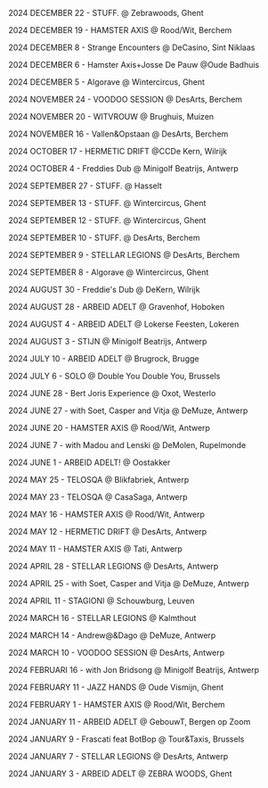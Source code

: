 


2024 DECEMBER 22 - STUFF. @ Zebrawoods, Ghent

2024 DECEMBER 19 - HAMSTER AXIS @ Rood/Wit, Berchem

2024 DECEMBER 8 - Strange Encounters @ DeCasino, Sint Niklaas

2024 DECEMBER 6 - Hamster Axis+Josse De Pauw @Oude Badhuis

2024 DECEMBER 5 - Algorave @ Wintercircus, Ghent

2024 NOVEMBER 24 - VOODOO SESSION @ DesArts, Berchem

2024 NOVEMBER 20 - WITVROUW @ Brughuis, Muizen

2024 NOVEMBER 16 - Vallen&Opstaan @ DesArts, Berchem

2024 OCTOBER 17 - HERMETIC DRIFT @CCDe Kern, Wilrijk

2024 OCTOBER 4 - Freddies Dub @ Minigolf Beatrijs, Antwerp

2024 SEPTEMBER 27 - STUFF. @ Hasselt

2024 SEPTEMBER 13 - STUFF. @ Wintercircus, Ghent

2024 SEPTEMBER 12 - STUFF. @ Wintercircus, Ghent

2024 SEPTEMBER 10 - STUFF. @ DesArts, Berchem

2024 SEPTEMBER 9 - STELLAR LEGIONS @ DesArts, Berchem

2024 SEPTEMBER 8 - Algorave @ Wintercircus, Ghent

2024 AUGUST 30 - Freddie's Dub @ DeKern, Wilrijk

2024 AUGUST 28 - ARBEID ADELT @ Gravenhof, Hoboken

2024 AUGUST 4 - ARBEID ADELT @ Lokerse Feesten, Lokeren

2024 AUGUST 3 - STIJN @ Minigolf Beatrijs, Antwerp

2024 JULY 10 - ARBEID ADELT @ Brugrock, Brugge

2024 JULY 6 - SOLO @ Double You Double You, Brussels

2024 JUNE 28 - Bert Joris Experience @ Oxot, Westerlo

2024 JUNE 27 - with Soet, Casper and Vitja @ DeMuze, Antwerp

2024 JUNE 20 - HAMSTER AXIS @ Rood/Wit, Antwerp

2024 JUNE 7 - with Madou and Lenski @ DeMolen, Rupelmonde

2024 JUNE 1 - ARBEID ADELT! @ Oostakker

2024 MAY 25 - TELOSQA @ Blikfabriek, Antwerp

2024 MAY 23 - TELOSQA @ CasaSaga, Antwerp

2024 MAY 16 - HAMSTER AXIS @ Rood/Wit, Antwerp

2024 MAY 12 - HERMETIC DRIFT @ DesArts, Antwerp

2024 MAY 11 - HAMSTER AXIS @ Tati, Antwerp

2024 APRIL 28 - STELLAR LEGIONS @ DesArts, Antwerp

2024 APRIL 25 - with Soet, Casper and Vitja @ DeMuze, Antwerp

2024 APRIL 11 - STAGIONI @ Schouwburg, Leuven

2024 MARCH 16 - STELLAR LEGIONS @ Kalmthout

2024 MARCH 14 - Andrew@&Dago @ DeMuze, Antwerp

2024 MARCH 10 - VOODOO SESSION @ DesArts, Antwerp

2024 FEBRUARI 16 - with Jon Bridsong @ Minigolf Beatrijs, Antwerp

2024 FEBRUARY 11 - JAZZ HANDS @ Oude Vismijn, Ghent

2024 FEBRUARY 1 - HAMSTER AXIS @ Rood/Wit, Berchem

2024 JANUARY 11 - ARBEID ADELT @ GebouwT, Bergen op Zoom

2024 JANUARY 9 - Frascati feat BotBop @ Tour&Taxis, Brussels

2024 JANUARY 7 - STELLAR LEGIONS @ DesArts, Antwerp

2024 JANUARY 3 - ARBEID ADELT @ ZEBRA WOODS, Ghent



